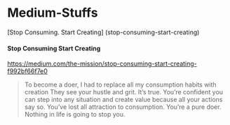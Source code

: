 # Medium-Stuffs
[Stop Consuming. Start Creating] (stop-consuming-start-creating)

#### Stop Consuming Start Creating ####
https://medium.com/the-mission/stop-consuming-start-creating-f992bf66f7e0
>To become a doer, I had to replace all my consumption habits with creation
>They see your hustle and grit.
>It’s true. You’re confident you can step into any situation and create value because all your actions say so.
>You’ve lost all attraction to consumption.
>You’re a pure doer. Nothing in life is going to stop you.
